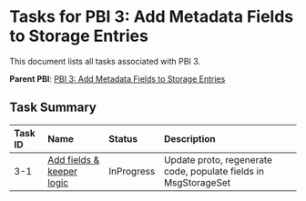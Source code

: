 # Tasks for PBI 3: Add Metadata Fields to Storage Entries

This document lists all tasks associated with PBI 3.

**Parent PBI**: [PBI 3: Add Metadata Fields to Storage Entries](./prd.md)

## Task Summary

| Task ID | Name | Status | Description |
| :------ | :--------------------------------------- | :------- | :--------------------------------- |
| 3-1 | [Add fields & keeper logic](./3-1.md) | InProgress | Update proto, regenerate code, populate fields in MsgStorageSet | 